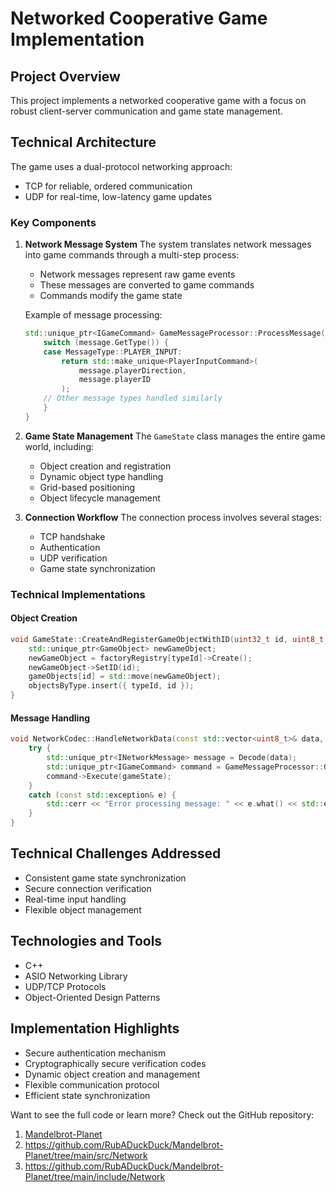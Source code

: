 # Networked Cooperative Game Implementation

## Project Overview

This project implements a networked cooperative game with a focus on robust client-server communication and game state management.

## Technical Architecture

The game uses a dual-protocol networking approach:
- TCP for reliable, ordered communication
- UDP for real-time, low-latency game updates

### Key Components

1. **Network Message System**
   The system translates network messages into game commands through a multi-step process:
   - Network messages represent raw game events
   - These messages are converted to game commands
   - Commands modify the game state

   Example of message processing:
   ```cpp
   std::unique_ptr<IGameCommand> GameMessageProcessor::ProcessMessage(const INetworkMessage& message) {
       switch (message.GetType()) {
       case MessageType::PLAYER_INPUT:
           return std::make_unique<PlayerInputCommand>(
               message.playerDirection, 
               message.playerID
           );
       // Other message types handled similarly
       }
   }
   ```

2. **Game State Management**
   The `GameState` class manages the entire game world, including:
   - Object creation and registration
   - Dynamic object type handling
   - Grid-based positioning
   - Object lifecycle management

3. **Connection Workflow**
   The connection process involves several stages:
   - TCP handshake
   - Authentication
   - UDP verification
   - Game state synchronization

### Technical Implementations

#### Object Creation
```cpp
void GameState::CreateAndRegisterGameObjectWithID(uint32_t id, uint8_t typeId, bool fromNetwork) {
    std::unique_ptr<GameObject> newGameObject;
    newGameObject = factoryRegistry[typeId]->Create();
    newGameObject->SetID(id);
    gameObjects[id] = std::move(newGameObject);
    objectsByType.insert({ typeId, id });
}
```

#### Message Handling
```cpp
void NetworkCodec::HandleNetworkData(const std::vector<uint8_t>& data, GameState& gameState) {
    try {
        std::unique_ptr<INetworkMessage> message = Decode(data);
        std::unique_ptr<IGameCommand> command = GameMessageProcessor::GetInstance().ProcessMessage(*message);
        command->Execute(gameState);
    }
    catch (const std::exception& e) {
        std::cerr << "Error processing message: " << e.what() << std::endl;
    }
} 
```

## Technical Challenges Addressed

- Consistent game state synchronization
- Secure connection verification
- Real-time input handling
- Flexible object management

## Technologies and Tools

- C++
- ASIO Networking Library
- UDP/TCP Protocols
- Object-Oriented Design Patterns

## Implementation Highlights

- Secure authentication mechanism
- Cryptographically secure verification codes
- Dynamic object creation and management
- Flexible communication protocol
- Efficient state synchronization

Want to see the full code or learn more? Check out the GitHub repository: 

1. [Mandelbrot-Planet](https://github.com/RubADuckDuck/Mandelbrot-Planet) 
2. https://github.com/RubADuckDuck/Mandelbrot-Planet/tree/main/src/Network
3. https://github.com/RubADuckDuck/Mandelbrot-Planet/tree/main/include/Network
